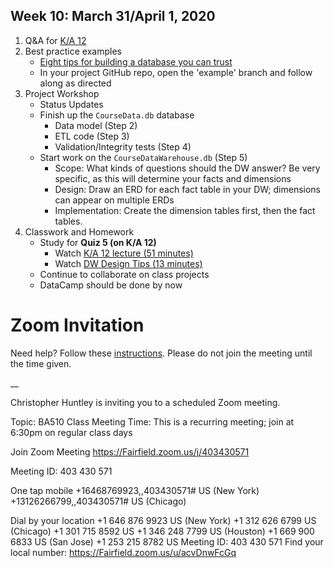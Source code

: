 ## Week 10: March 31/April 1, 2020

1. Q&A for [K/A 12](../Slides/L10_Data_Warehousing_and_Business_Intelligence.pdf)
2. Best practice examples
    * [Eight tips for building a database you can trust](../Slides/L12_SQL_Code_Best_Practices.pdf)
    * In your project GitHub repo, open the 'example' branch and follow along as directed
3. Project Workshop 
    * Status Updates
    * Finish up the `CourseData.db` database
        * Data model (Step 2)
        * ETL code (Step 3)
        * Validation/Integrity tests (Step 4)
    * Start work on the `CourseDataWarehouse.db` (Step 5)
        * Scope: What kinds of questions should the DW answer? Be very specific, as this will determine your facts and dimensions
        * Design: Draw an ERD for each fact table in your DW; dimensions can appear on multiple ERDs
        * Implementation: Create the dimension tables first, then the fact tables. 
4. Classwork and Homework
    * Study for __Quiz 5 (on K/A 12)__
        * Watch [K/A 12 lecture (51 minutes)](https://www.dropbox.com/s/grucwj08b1x0m89/ba510_l10_big_data.mp4?dl=0)
        * Watch [DW Design Tips (13 minutes)](https://www.dropbox.com/s/j6mmcmwz9pcl7w0/ba510_dw_tips.mp4?dl=0)
    * Continue to collaborate on class projects
    * DataCamp should be done by now

# Zoom Invitation
Need help? Follow these [instructions](https://quip.com/rULNAVPjKQlj).
Please do not join the meeting until the time given. 

__

Christopher Huntley is inviting you to a scheduled Zoom meeting.

Topic: BA510 Class Meeting
Time: This is a recurring meeting; join at 6:30pm on regular class days

Join Zoom Meeting
https://Fairfield.zoom.us/j/403430571

Meeting ID: 403 430 571

One tap mobile
+16468769923,,403430571# US (New York)
+13126266799,,403430571# US (Chicago)

Dial by your location
        +1 646 876 9923 US (New York)
        +1 312 626 6799 US (Chicago)
        +1 301 715 8592 US
        +1 346 248 7799 US (Houston)
        +1 669 900 6833 US (San Jose)
        +1 253 215 8782 US
Meeting ID: 403 430 571
Find your local number: https://Fairfield.zoom.us/u/acvDnwFcGq



